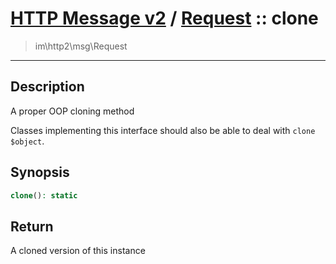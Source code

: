 # [HTTP Message v2](http2.md) / [Request](http2-Request.md) :: clone
 > im\http2\msg\Request
____

## Description
A proper OOP cloning method

Classes implementing this interface should also
be able to deal with `clone $object`.

## Synopsis
```php
clone(): static
```

## Return
A cloned version of this instance
